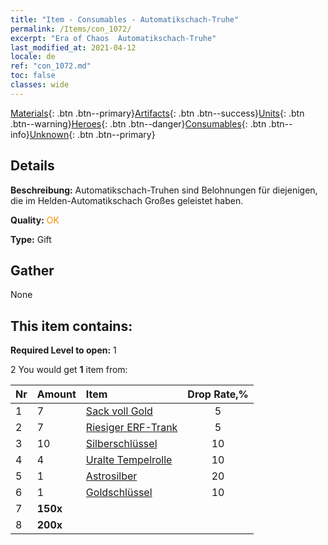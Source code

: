 ```yaml
---
title: "Item - Consumables - Automatikschach-Truhe"
permalink: /Items/con_1072/
excerpt: "Era of Chaos  Automatikschach-Truhe"
last_modified_at: 2021-04-12
locale: de
ref: "con_1072.md"
toc: false
classes: wide
---
```

 [Materials](/de/Items/){: .btn .btn--primary}[Artifacts](/de/Items/Artifacts/){: .btn .btn--success}[Units](/de/Items/Units/){: .btn .btn--warning}[Heroes](/de/Items/Heroes/){: .btn .btn--danger}[Consumables](/de/Items/Consumables/){: .btn .btn--info}[Unknown](/de/Items/Unknown/){: .btn .btn--primary}

## Details
 **Beschreibung:** Automatikschach-Truhen sind Belohnungen für diejenigen, die im Helden-Automatikschach Großes geleistet haben.

 **Quality:** <span style="color: #FF8C00">OK</span>

 **Type:** Gift

## Gather

  None

## This item contains:

 **Required Level to open:** 1

 2 You would get **1** item  from:

  | Nr | Amount |     Item    | Drop Rate,% |
  |:---|:-------|:------------|:---------:|
  | 1 | 7 | [Sack voll Gold](/de/Items/con_714/) | 5 | 
  | 2 | 7 | [Riesiger ERF-Trank](/de/Items/con_703/) | 5 | 
  | 3 | 10 | [Silberschlüssel](/de/Items/con_693/) | 10 | 
  | 4 | 4 | [Uralte Tempelrolle](/de/Items/con_697/) | 10 | 
  | 5 | 1 | [Astrosilber](/de/Items/con_969/) | 20 | 
  | 6 | 1 | [Goldschlüssel](/de/Items/con_783/) | 10 | 
  | 7 |  **150x** | <i class="fas fa-gem"/> |  | 15 | 
  | 8 |  **200x** | <i class="fas fa-gem"/> |  | 25 | 
